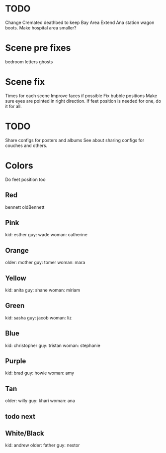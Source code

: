 # TODO
Change Cremated deathbed to keep Bay Area
Extend Ana station wagon boots.
Make hospital area smaller?

# Scene pre fixes
bedroom letters
ghosts

# Scene fix
Times for each scene
Improve faces if possible
Fix bubble positions
Make sure eyes are pointed in right direction.
If feet position is needed for one, do it for all.

# TODO
Share configs for posters and albums
See about sharing configs for couches and others.

# Colors
Do feet position too

## Red
bennett
oldBennett

## Pink
kid: esther
guy: wade
woman: catherine

## Orange
older: mother
guy: tomer
woman: mara

## Yellow
kid: anita
guy: shane
woman: miriam

## Green
kid: sasha
guy: jacob
woman: liz

## Blue
kid: christopher
guy: tristan
woman: stephanie

## Purple
kid: brad
guy: howie
woman: amy

## Tan
older: willy
guy: khari
woman: ana

## todo next

## White/Black
kid: andrew
older: father
guy: nestor

